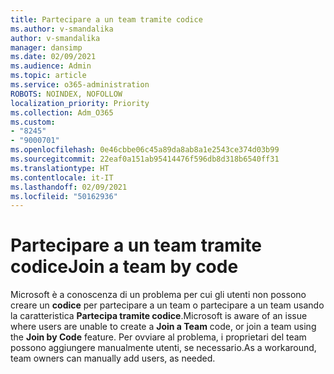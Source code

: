 ```yaml
---
title: Partecipare a un team tramite codice
ms.author: v-smandalika
author: v-smandalika
manager: dansimp
ms.date: 02/09/2021
ms.audience: Admin
ms.topic: article
ms.service: o365-administration
ROBOTS: NOINDEX, NOFOLLOW
localization_priority: Priority
ms.collection: Adm_O365
ms.custom:
- "8245"
- "9000701"
ms.openlocfilehash: 0e46cbbe06c45a89da8ab8a1e2543ce374d03b99
ms.sourcegitcommit: 22eaf0a151ab95414476f596db8d318b6540ff31
ms.translationtype: HT
ms.contentlocale: it-IT
ms.lasthandoff: 02/09/2021
ms.locfileid: "50162936"
---
```

# <a name="join-a-team-by-code"></a><span data-ttu-id="2ad3c-102">Partecipare a un team tramite codice</span><span class="sxs-lookup"><span data-stu-id="2ad3c-102">Join a team by code</span></span>

<span data-ttu-id="2ad3c-103">Microsoft è a conoscenza di un problema per cui gli utenti non possono creare un **codice** per partecipare a un team o partecipare a un team usando la caratteristica **Partecipa tramite codice**.</span><span class="sxs-lookup"><span data-stu-id="2ad3c-103">Microsoft is aware of an issue where users are unable to create a **Join a Team** code, or join a team using the **Join by Code** feature.</span></span> <span data-ttu-id="2ad3c-104">Per ovviare al problema, i proprietari del team possono aggiungere manualmente utenti, se necessario.</span><span class="sxs-lookup"><span data-stu-id="2ad3c-104">As a workaround, team owners can manually add users, as needed.</span></span>